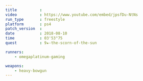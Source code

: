 ```yaml
---
title          :
video          : https://www.youtube.com/embed/jpsfDu-NtNs
run_type       : freestyle
platform       : ps4
patch_version  : 
date           : 2018-08-10
time           : 03'53"75
quest          : 9★-the-scorn-of-the-sun

runners:
    - omegaplatinum-gaming

weapons:
    - heavy-bowgun
---
```

